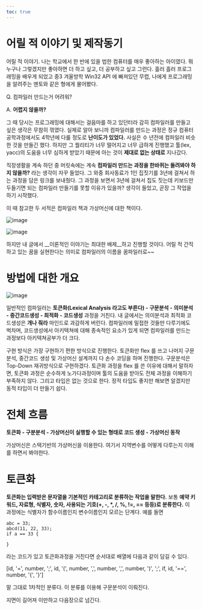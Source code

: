 ```yaml
---
toc: true 
--- 
```


# 어릴 적 이야기 및 제작동기
어릴 적 이야기. 나는 학교에서 한 반에 있을 법한 컴퓨터를 매우 좋아하는 아이였다. 뭐 누구나 그렇겠지만 좋아하면 더 하고 싶고, 더 공부하고 싶고 그런다. 흘러 흘러 프로그래밍을 배우게 되었고 중3 겨울방학 Win32 API 에 빠져있던 무렵, 나에게 프로그래밍을 알려주는 멘토와 같은 형에게 물어봤다. 

Q. 컴파일러 만드는거 어려워? 

A. __어렵지 않을까?__ 

그 때 당시는 프로그래밍에 대해서는 걸음마를 하고 있던터라 감히 컴파일러를 만들고 싶은 생각은 무참히 꺾였다. 실제로 알아 보니까 컴파일러를 만드는 과정은 정규 컴퓨터공학과정에서도 4학년에 다룰 정도로 __난이도가 있었다.__ 사실은 수 년전에 컴파일러 비슷한 것을 만들긴 했다. 하지만 그 퀄리티가 너무 떨어지고 너무 급하게 진행했고 툴(lex, yacc)의 도움을 너무 심하게 받았기 때문에 아는 것이 __제대로 없는 상태로__ 지나갔다.

직장생활을 계속 하던 중 머릿속에는 계속 __컴파일러 만드는 과정을 한바퀴는 돌려봐야 하지 않을까?__ 라는 생각이 자꾸 들었다. 그 와중 회사동료가 1인 집짓기를 3년에 걸쳐서 하는 과정을 담은 링크를 보내줬다. 그 과정을 보면서 3년에 걸쳐서 집도 짓는데 키보드만 두들기면 되는 컴파일러 만들기를 못할 이유가 있을까? 생각이 들었고, 곧장 그 작업을 하기 시작했다.

이 때 참고한 두 서적은 컴파일러 책과 가상머신에 대한 책이다.

![image](https://user-images.githubusercontent.com/3623889/72685915-05cdd300-3b32-11ea-9aaf-85a813dff641.png)

![image](https://user-images.githubusercontent.com/3623889/72685923-2007b100-3b32-11ea-98c4-e5cae341df11.png)

하지만 내 글에서 __이론적인 이야기는 최대한 배제__하고 진행할 것이다. 어릴 적 간직하고 있는 꿈을 실현한다는 의미로 컴파일러의 이름을 꿈파일러로~~


# 방법에 대한 개요

![image](https://user-images.githubusercontent.com/3623889/72682192-dc02b500-3b0d-11ea-973b-d82562f943b8.png)

일반적인 컴파일러는 __토큰화(Lexical Analysis 라고도 부른다) - 구문분석 - 의미분석 - 중간코드생성 - 최적화 - 코드생성__ 과정을 거친다. 내 글에서는 의미분석과 최적화 코드생성은 __개나 줘라__ 마인드로 과감하게 버린다. 컴파일러에 밀접한 것들만 다루기에도 벅차며, 코드생성에서 아키텍쳐에 대해 종속적인 요소가 있게 되면 컴파일러를 만드는 과정보다 아키텍쳐공부가 더 크다. 

구현 방식은 가장 구현하기 편한 방식으로 진행한다. 토큰화만 flex 를 쓰고 나머지 구문분석, 중간코드 생성 및 가상머신 설계까지 다 손수 코딩을 하며 진행한다. 구문분석은 Top-Down 재귀방식으로 구현하겠다. 토큰화 과정을 flex 를 쓴 이유에 대해서 말하자면, 토큰화 과정은 순수하게 노가다과정이며 툴의 도움을 받아도 전체 과정을 이해하기 부족하지 않다. 그리고 타입은 없는 것으로 한다. 정적 타입도 좋지만 해보면 알겠지만 동적 타입이 더 만들기 쉽다.

# 전체 흐름

__토큰화 - 구분분석 - 가상머신이 실행할 수 있는 형태로 코드 생성 - 가상머신 동작__

가상머신은 스택기반의 가상머신을 이용한다. 여기서 지역변수를 어떻게 다루는지 이해를 하면서 봐야한다.

# 토큰화

__토큰화는 입력받은 문자열을 기본적인 카테고리로 분류하는 작업을 말한다.__ 보통 __예약 키워드, 자료형, 식별자, 숫자, 사용되는 기호(+, -, *, /, %, !=, == 등등)로 분류한다.__ 이 과정에는 식별자가 함수이름인지 변수이름인지 모르는 단계다. 예를 들면 
```
abc = 33;
abcd(11, 22, 33);
if a == 33 {
    
}
```
라는 코드가 있고 토큰화과정을 거친다면 순서대로 배열에 다음과 같이 담길 수 있다.

[id, '=', number, ';', id, '(', number, ',', number, ',', number, ')', ';', if, id, '==', number, '{', '}']

말 그대로 1차적인 분류다. 이 분류를 이용해 구문분석이 이뤄진다.

지면이 길어져 이만하고 다음장으로 넘긴다.
